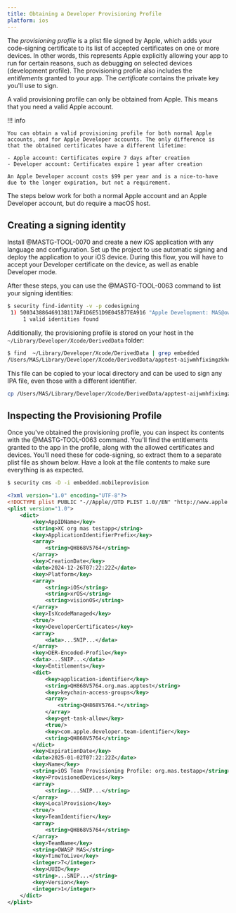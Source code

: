 ```yaml
---
title: Obtaining a Developer Provisioning Profile
platform: ios
---
```


The _provisioning profile_ is a plist file signed by Apple, which adds your code-signing certificate to its list of accepted certificates on one or more devices. In other words, this represents Apple explicitly allowing your app to run for certain reasons, such as debugging on selected devices (development profile). The provisioning profile also includes the _entitlements_ granted to your app. The _certificate_ contains the private key you'll use to sign.

A valid provisioning profile can only be obtained from Apple. This means that you need a valid Apple account.

!!! info

    You can obtain a valid provisioning profile for both normal Apple accounts, and for Apple Developer accounts. The only difference is that the obtained certificates have a different lifetime:

    - Apple account: Certificates expire 7 days after creation
    - Developer account: Certificates expire 1 year after creation

    An Apple Developer account costs $99 per year and is a nice-to-have due to the longer expiration, but not a requirement.

The steps below work for both a normal Apple account and an Apple Developer account, but do require a macOS host.

## Creating a signing identity

Install @MASTG-TOOL-0070 and create a new iOS application with any language and configuration. Set up the project to use automatic signing and deploy the application to your iOS device. During this flow, you will have to accept your Developer certificate on the device, as well as enable Developer mode.

After these steps, you can use the @MASTG-TOOL-0063 command to list your signing identities:

```bash
$ security find-identity -v -p codesigning
 1) 50034388646913B117AF1D6E51D9E045B77EA916 "Apple Development: MAS@owasp.org (LVGBSLUQB4)"
     1 valid identities found
```

Additionally, the provisioning profile is stored on your host in the ` ~/Library/Developer/Xcode/DerivedData` folder:

```bash
$ find  ~/Library/Developer/Xcode/DerivedData | grep embedded
/Users/MAS/Library/Developer/Xcode/DerivedData/apptest-aijwmhfiximgzkhcmnluxrscflyc/Build/Products/Debug-iphoneos/apptest.app/embedded.mobileprovision
```

This file can be copied to your local directory and can be used to sign any IPA file, even those with a different identifier.

```bash
cp /Users/MAS/Library/Developer/Xcode/DerivedData/apptest-aijwmhfiximgzkhcmnluxrscflyc/Build/Products/Debug-iphoneos/apptest.app/embedded.mobileprovision ./embedded.mobileprovision
```

## Inspecting the Provisioning Profile

Once you've obtained the provisioning profile, you can inspect its contents with the @MASTG-TOOL-0063 command. You'll find the entitlements granted to the app in the profile, along with the allowed certificates and devices. You'll need these for code-signing, so extract them to a separate plist file as shown below. Have a look at the file contents to make sure everything is as expected.

```bash
$ security cms -D -i embedded.mobileprovision
```

```xml
<?xml version="1.0" encoding="UTF-8"?>
<!DOCTYPE plist PUBLIC "-//Apple//DTD PLIST 1.0//EN" "http://www.apple.com/DTDs/PropertyList-1.0.dtd">
<plist version="1.0">
	<dict>
		<key>AppIDName</key>
		<string>XC org mas testapp</string>
		<key>ApplicationIdentifierPrefix</key>
		<array>
			<string>QH868V5764</string>
		</array>
		<key>CreationDate</key>
		<date>2024-12-26T07:22:22Z</date>
		<key>Platform</key>
		<array>
			<string>iOS</string>
			<string>xrOS</string>
			<string>visionOS</string>
		</array>
		<key>IsXcodeManaged</key>
		<true/>
		<key>DeveloperCertificates</key>
		<array>
			<data>...SNIP...</data>
		</array>
		<key>DER-Encoded-Profile</key>
		<data>...SNIP...</data>
		<key>Entitlements</key>
		<dict>
			<key>application-identifier</key>
			<string>QH868V5764.org.mas.apptest</string>
			<key>keychain-access-groups</key>
			<array>
				<string>QH868V5764.*</string>
			</array>
			<key>get-task-allow</key>
			<true/>
			<key>com.apple.developer.team-identifier</key>
			<string>QH868V5764</string>
		</dict>
		<key>ExpirationDate</key>
		<date>2025-01-02T07:22:22Z</date>
		<key>Name</key>
		<string>iOS Team Provisioning Profile: org.mas.testapp</string>
		<key>ProvisionedDevices</key>
		<array>
			<string>...SNIP...</string>
		</array>
		<key>LocalProvision</key>
		<true/>
		<key>TeamIdentifier</key>
		<array>
			<string>QH868V5764</string>
		</array>
		<key>TeamName</key>
		<string>OWASP MAS</string>
		<key>TimeToLive</key>
		<integer>7</integer>
		<key>UUID</key>
		<string>...SNIP...</string>
		<key>Version</key>
		<integer>1</integer>
	</dict>
</plist>
```
